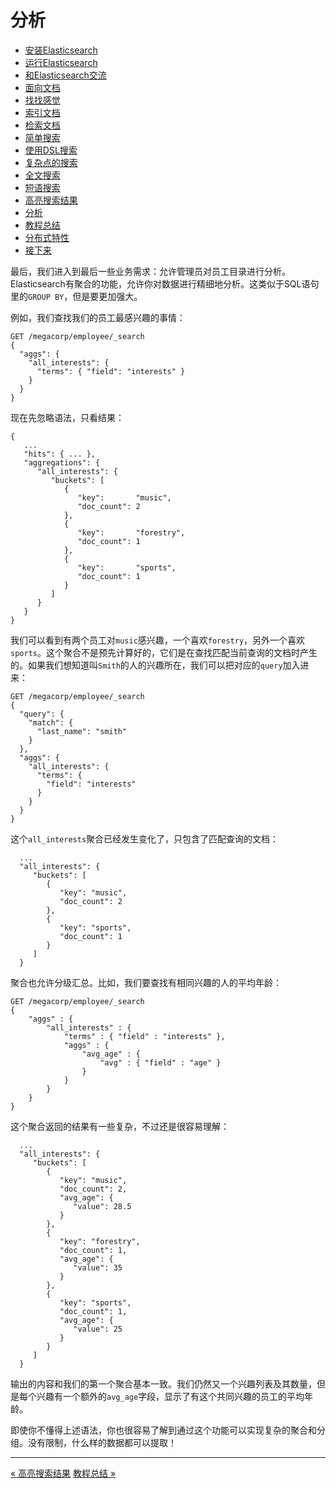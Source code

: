 
分析
========

* [安装Elasticsearch](installing-elasticsearch.md)
* [运行Elasticsearch](running-elasticsearch.md)
* [和Elasticsearch交流](talking-to-elasticsearch.md)
* [面向文档](document-oriented.md)
* [找找感觉](finding-your-feet.md)
* [索引文档](indexing-employee-documents.md)
* [检索文档](retrieving-a-document.md)
* [简单搜索](search-lite.md)
* [使用DSL搜索](search-with-query-dsl.md)
* [复杂点的搜索](more-complicated-searches.md)
* [全文搜索](full-text-search.md)
* [短语搜索](phrase-search.md)
* [高亮搜索结果](highlighting-our-searches.md)
* [分析](analytics.md)
* [教程总结](tutorial-conclusion.md)
* [分布式特性](distributed-nature.md)
* [接下来](next-steps.md)


最后，我们进入到最后一些业务需求：允许管理员对员工目录进行分析。Elasticsearch有聚合的功能，允许你对数据进行精细地分析。这类似于SQL语句里的`GROUP BY`，但是要更加强大。

例如，我们查找我们的员工最感兴趣的事情：

```shell
GET /megacorp/employee/_search
{
  "aggs": {
    "all_interests": {
      "terms": { "field": "interests" }
    }
  }
}
```

现在先忽略语法，只看结果：

```
{
   ...
   "hits": { ... },
   "aggregations": {
      "all_interests": {
         "buckets": [
            {
               "key":       "music",
               "doc_count": 2
            },
            {
               "key":       "forestry",
               "doc_count": 1
            },
            {
               "key":       "sports",
               "doc_count": 1
            }
         ]
      }
   }
}
```

我们可以看到有两个员工对`music`感兴趣，一个喜欢`forestry`，另外一个喜欢`sports`。这个聚合不是预先计算好的，它们是在查找匹配当前查询的文档时产生的。如果我们想知道叫`Smith`的人的兴趣所在，我们可以把对应的`query`加入进来：

```shell
GET /megacorp/employee/_search
{
  "query": {
    "match": {
      "last_name": "smith"
    }
  },
  "aggs": {
    "all_interests": {
      "terms": {
        "field": "interests"
      }
    }
  }
}
```

这个`all_interests`聚合已经发生变化了，只包含了匹配查询的文档：

```
  ...
  "all_interests": {
     "buckets": [
        {
           "key": "music",
           "doc_count": 2
        },
        {
           "key": "sports",
           "doc_count": 1
        }
     ]
  }
```

聚合也允许分级汇总。比如，我们要查找有相同兴趣的人的平均年龄：

```
GET /megacorp/employee/_search
{
    "aggs" : {
        "all_interests" : {
            "terms" : { "field" : "interests" },
            "aggs" : {
                "avg_age" : {
                    "avg" : { "field" : "age" }
                }
            }
        }
    }
}
```

这个聚合返回的结果有一些复杂，不过还是很容易理解：

```
  ...
  "all_interests": {
     "buckets": [
        {
           "key": "music",
           "doc_count": 2,
           "avg_age": {
              "value": 28.5
           }
        },
        {
           "key": "forestry",
           "doc_count": 1,
           "avg_age": {
              "value": 35
           }
        },
        {
           "key": "sports",
           "doc_count": 1,
           "avg_age": {
              "value": 25
           }
        }
     ]
  }
```

输出的内容和我们的第一个聚合基本一致。我们仍然又一个兴趣列表及其数量，但是每个兴趣有一个额外的`avg_age`字段，显示了有这个共同兴趣的员工的平均年龄。

即使你不懂得上述语法，你也很容易了解到通过这个功能可以实现复杂的聚合和分组。没有限制，什么样的数据都可以提取！

-------------

[« 高亮搜索结果](highlighting-our-searches.md)      [教程总结 »](tutorial-conclusion.md)
